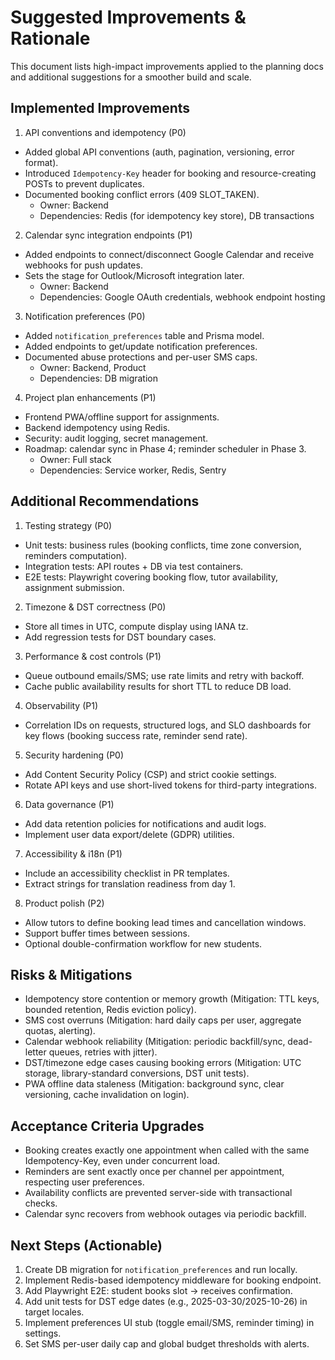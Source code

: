 # Suggested Improvements & Rationale

This document lists high-impact improvements applied to the planning docs and additional suggestions for a smoother build and scale.

## Implemented Improvements

1. API conventions and idempotency (P0)

- Added global API conventions (auth, pagination, versioning, error format).
- Introduced `Idempotency-Key` header for booking and resource-creating POSTs to prevent duplicates.
- Documented booking conflict errors (409 SLOT_TAKEN).
  - Owner: Backend
  - Dependencies: Redis (for idempotency key store), DB transactions

2. Calendar sync integration endpoints (P1)

- Added endpoints to connect/disconnect Google Calendar and receive webhooks for push updates.
- Sets the stage for Outlook/Microsoft integration later.
  - Owner: Backend
  - Dependencies: Google OAuth credentials, webhook endpoint hosting

3. Notification preferences (P0)

- Added `notification_preferences` table and Prisma model.
- Added endpoints to get/update notification preferences.
- Documented abuse protections and per-user SMS caps.
  - Owner: Backend, Product
  - Dependencies: DB migration

4. Project plan enhancements (P1)

- Frontend PWA/offline support for assignments.
- Backend idempotency using Redis.
- Security: audit logging, secret management.
- Roadmap: calendar sync in Phase 4; reminder scheduler in Phase 3.
  - Owner: Full stack
  - Dependencies: Service worker, Redis, Sentry

## Additional Recommendations

1. Testing strategy (P0)

- Unit tests: business rules (booking conflicts, time zone conversion, reminders computation).
- Integration tests: API routes + DB via test containers.
- E2E tests: Playwright covering booking flow, tutor availability, assignment submission.

2. Timezone & DST correctness (P0)

- Store all times in UTC, compute display using IANA tz.
- Add regression tests for DST boundary cases.

3. Performance & cost controls (P1)

- Queue outbound emails/SMS; use rate limits and retry with backoff.
- Cache public availability results for short TTL to reduce DB load.

4. Observability (P1)

- Correlation IDs on requests, structured logs, and SLO dashboards for key flows (booking success rate, reminder send rate).

5. Security hardening (P0)

- Add Content Security Policy (CSP) and strict cookie settings.
- Rotate API keys and use short-lived tokens for third-party integrations.

6. Data governance (P1)

- Add data retention policies for notifications and audit logs.
- Implement user data export/delete (GDPR) utilities.

7. Accessibility & i18n (P1)

- Include an accessibility checklist in PR templates.
- Extract strings for translation readiness from day 1.

8. Product polish (P2)

- Allow tutors to define booking lead times and cancellation windows.
- Support buffer times between sessions.
- Optional double-confirmation workflow for new students.

## Risks & Mitigations

- Idempotency store contention or memory growth (Mitigation: TTL keys, bounded retention, Redis eviction policy).
- SMS cost overruns (Mitigation: hard daily caps per user, aggregate quotas, alerting).
- Calendar webhook reliability (Mitigation: periodic backfill/sync, dead-letter queues, retries with jitter).
- DST/timezone edge cases causing booking errors (Mitigation: UTC storage, library-standard conversions, DST unit tests).
- PWA offline data staleness (Mitigation: background sync, clear versioning, cache invalidation on login).

## Acceptance Criteria Upgrades

- Booking creates exactly one appointment when called with the same Idempotency-Key, even under concurrent load.
- Reminders are sent exactly once per channel per appointment, respecting user preferences.
- Availability conflicts are prevented server-side with transactional checks.
- Calendar sync recovers from webhook outages via periodic backfill.

## Next Steps (Actionable)

1. Create DB migration for `notification_preferences` and run locally.
2. Implement Redis-based idempotency middleware for booking endpoint.
3. Add Playwright E2E: student books slot → receives confirmation.
4. Add unit tests for DST edge dates (e.g., 2025-03-30/2025-10-26) in target locales.
5. Implement preferences UI stub (toggle email/SMS, reminder timing) in settings.
6. Set SMS per-user daily cap and global budget thresholds with alerts.
